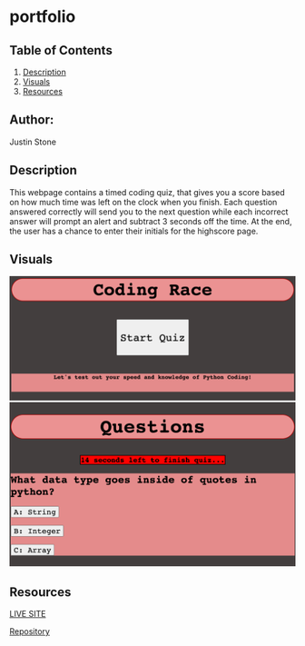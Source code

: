 # portfolio

## Table of Contents 
1. [Description](#description)
2.  [Visuals](#visuals)
3. [Resources](#resources)

## Author:

Justin Stone

## Description

This webpage contains a timed coding quiz, that gives you a score based on how much time was left on the clock when you finish. Each question answered correctly will send you to the next question while each incorrect answer will prompt an alert and subtract 3 seconds off the time. At the end, the user has a chance to enter their initials for the highscore page.

## Visuals
![pic1](./quiz_pic.png)
![pic2](./quiz_pic2.png)


## Resources
[LIVE SITE](https://justinstone2001.github.io/Code-Quiz/)

[Repository](https://github.com/Justinstone2001/Code-Quiz)
